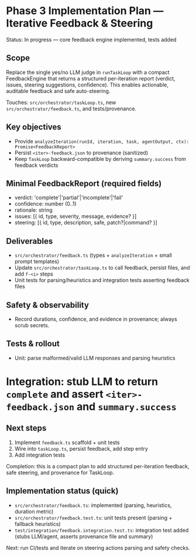 # Phase 3 Implementation Plan — Iterative Feedback & Steering

Status: In progress — core feedback engine implemented, tests added

## Scope

Replace the single yes/no LLM judge in `runTaskLoop` with a compact FeedbackEngine that returns a structured per-iteration report (verdict, issues, steering suggestions, confidence). This enables actionable, auditable feedback and safe auto-steering.

Touches: `src/orchestrator/taskLoop.ts`, new `src/orchestrator/feedback.ts`, and tests/provenance.

## Key objectives

- Provide `analyzeIteration(runId, iteration, task, agentOutput, ctx): Promise<FeedbackReport>`
- Persist `<iter>-feedback.json` to provenance (sanitized)
- Keep `TaskLoop` backward-compatible by deriving `summary.success` from feedback verdicts

## Minimal FeedbackReport (required fields)

- verdict: 'complete'|'partial'|'incomplete'|'fail'
- confidence: number (0..1)
- rationale: string
- issues: [{ id, type, severity, message, evidence? }]
- steering: [{ id, type, description, safe, patch?|command? }]

## Deliverables

- `src/orchestrator/feedback.ts` (types + `analyzeIteration` + small prompt templates)
- Update `src/orchestrator/taskLoop.ts` to call feedback, persist files, and add `f-<i>` steps
- Unit tests for parsing/heuristics and integration tests asserting feedback files

## Safety & observability

- Record durations, confidence, and evidence in provenance; always scrub secrets.

## Tests & rollout

- Unit: parse malformed/valid LLM responses and parsing heuristics

# Integration: stub LLM to return `complete` and assert `<iter>-feedback.json` and `summary.success`

## Next steps

1. Implement `feedback.ts` scaffold + unit tests
2. Wire into `taskLoop.ts`, persist feedback, add step entry
3. Add integration tests

Completion: this is a compact plan to add structured per-iteration feedback, safe steering, and provenance for TaskLoop.

## Implementation status (quick)

- `src/orchestrator/feedback.ts`: implemented (parsing, heuristics, duration metric)
- `src/orchestrator/feedback.test.ts`: unit tests present (parsing + fallback heuristics)
- `test/integration/feedback.integration.test.ts`: integration test added (stubs LLM/agent, asserts provenance file and summary)

Next: run CI/tests and iterate on steering actions parsing and safety checks.
